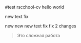 #test rscchool-cv
hello world


new text fix 


new new new text fix
fix 2 changes

>Это сложная работа
